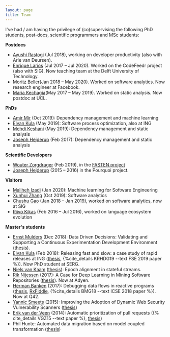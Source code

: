 ```yaml
---
layout: page
title: Team
---
```


I've had / am having the privilege of (co)supervising the following PhD students, post-docs, scientific programmers and MSc students:

**Postdocs**

* [Ayushi Rastogi](https://ayushirastogi.github.io) (Jul 2018), working on developer productivity (also with Arie van Deursen).
* [Enrique Larios](https://www.linkedin.com/in/enrique-larios-vargas/) (Jul 2017 – Jul 2020). Worked on the CodeFeedr 
project (also with SIG). Now teaching team at the Delft University of Technology.
* [Moritz Beller](https://inventitech.com)(Jan 2018 – May 2020). Worked on software analytics. Now research engineer at Facebook.
* [Maria Kechagia](https://mkechagia.github.io)(May 2017 – May 2019). Worked on static analysis. Now postdoc at UCL.

**PhDs**

* [Amir Mir](https://www.linkedin.com/in/mir93/) (Oct 2019): Dependency management and machine learning
* [Elvan Kula](https://www.linkedin.com/in/elvan-kula/) (May 2019): Software process optimization, also at ING
* [Mehdi Keshani](https://ashkboos.github.io/MyWebsite/) (May 2019): Dependency management and static analysis
* [Joseph Hejderup](https://nl.linkedin.com/in/josephhejderup) (Feb 2017): Dependency management and static analysis

**Scientific Developers**

* [Wouter Zorgdrager](https://www.linkedin.com/in/wouter-zorgdrager-a4746512a/?originalSubdomain=nl) (Feb 2019), in the [FASTEN project](https://www.fasten-project.eu)
* [Joseph Hejderup](https://nl.linkedin.com/in/josephhejderup) (2015 – 2016) in the Pourquoi project.

**Visitors**

* [Maliheh Izadi](http://ce.sharif.edu/~malizadi/) (Jan 2020): Machine learning for Software Engineering
* [Xunhui Zhang](https://github.com/zhangxunhui) (Oct 2019): Software analytics
* [Chushu Gao](https://www.linkedin.com/in/gaochushu/?originalSubdomain=nl) (Jan 2018 – Jan 2019), worked on software analytics, now at SIG
* [Riivo Kikas](https://www.linkedin.com/in/riivokikas) (Feb 2016 – Jul 2016), worked on language ecosystem evolution

**Master's students**

* [Ernst Mulders](https://www.linkedin.com/in/ernst-mulders/) (Dec 2018): Data Driven Decisions: Validating and Supporting a Continuous Experimentation Development Environment ([thesis](https://repository.tudelft.nl/islandora/object/uuid%3A08f2c0b4-2aa8-4e12-9b58-073dcdfb4553)).
* [Elvan Kula](https://www.linkedin.com/in/elvan-kula/) (Feb 2018):
  Releasing fast and slow: a case study of rapid releases at ING ([thesis](http://resolver.tudelft.nl/uuid:9660c5a3-6ef8-4c6a-b5cf-3994b60d754b), {%cite_details KRHDG19 --text FSE 2019 paper %}). Now PhD student at SERG.
* [Niels van Kaam](https://www.linkedin.com/in/niels-van-kaam-aa731768/) ([thesis](http://resolver.tudelft.nl/uuid:ed3666f9-0aec-4f03-bf41-e0abc852d304)): Epoch alignment in stateful streams.
* [Rik Nijessen](https://www.linkedin.com/in/rik-nijessen-6bb62b43) (2017): A Case for Deep Learning in Mining Software Repositories ([thesis](https://repository.tudelft.nl/islandora/object/uuid%3Afc0cf997-4900-435c-b213-00e5828490de)). Now at Adyen.
* [Herman Banken](https://www.linkedin.com/in/hermanbanken/) (2017): Debugging data flows in reactive programs ([thesis](http://resolver.tudelft.nl/uuid:d37cac08-195d-4dbd-a076-e3227a756717), [RxFiddle](https://rxfiddle.net), {%cite_details BMG18 --text ICSE 2018 paper %}). Now at Q42.
* [Yannic Smeets](https://nl.linkedin.com/in/yannic-smeets-a1030b73/en) (2015): Improving the Adoption of Dynamic Web Security Vulnerability Scanners ([thesis](www.ru.nl/publish/pages/769526/z03_yannic_smeets.pdf))
* [Erik van der Veen](https://www.linkedin.com/in/erikvdv1) (2014): Automatic prioritization of pull requests ({% cite_details VGZ15 --text paper %}, [thesis](http://resolver.tudelft.nl/uuid:a4df21b6-708b-4c15-a601-45f986a918f5))
* Phil Hunte: Automated data migration based on model coupled transformation ([thesis](http://resolver.tudelft.nl/uuid:b82c0906-7e76-4381-b0cd-a100ba50ccb5))

